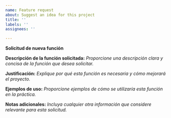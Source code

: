 ```yaml
---
name: Feature request
about: Suggest an idea for this project
title: ''
labels: ''
assignees: ''

---
```


**Solicitud de nueva función**

**Descripción de la función solicitada:**
_Proporcione una descripción clara y concisa de la función que desea solicitar._

**Justificación:**
_Explique por qué esta función es necesaria y cómo mejorará el proyecto._

**Ejemplos de uso:**
_Proporcione ejemplos de cómo se utilizaría esta función en la práctica._

**Notas adicionales:**
_Incluya cualquier otra información que considere relevante para esta solicitud._
